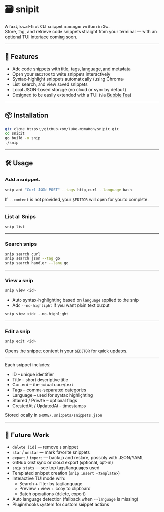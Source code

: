 # 🗃️ snipit

A fast, local-first CLI snippet manager written in Go.  
Store, tag, and retrieve code snippets straight from your terminal — with an optional TUI interface coming soon.

---

## 🚀 Features

- Add code snippets with title, tags, language, and metadata
- Open your `$EDITOR` to write snippets interactively
- Syntax-highlight snippets automatically (using Chroma)
- List, search, and view saved snippets
- Local JSON-based storage (no cloud or sync by default)
- Designed to be easily extended with a TUI (via [Bubble Tea](https://github.com/charmbracelet/bubbletea))

---

## 📦 Installation

```sh
git clone https://github.com/luke-mcmahon/snipit.git
cd snipit
go build -o snip
./snip
```

---

## 🛠️ Usage

### Add a snippet:

```sh
snip add "Curl JSON POST" --tags http,curl --language bash
```

If `--content` is not provided, your `$EDITOR` will open for you to complete.

---

### List all Snips

```sh
snip list
```

---

### Search snips

```sh
snip search curl
snip search json --tag go
snip search handler --lang go
```

---

### View a snip

```sh
snip view <id>
```

- Auto syntax-highlighting based on `language` applied to the snip
- Add `--no-highlight` if you want plain text output

```sh
snip view <id> --no-highlight
```

---

### Edit a snip

```sh
snip edit <id>
```

Opens the snippet content in your `$EDITOR` for quick updates.

---

Each snippet includes:

- ID – unique identifier
- Title – short descriptive title
- Content – the actual code/text
- Tags – comma-separated categories
- Language – used for syntax highlighting
- Starred / Private – optional flags
- CreatedAt / UpdatedAt – timestamps

Stored locally in `$HOME/.snippets/snippets.json`

---

## 🔭 Future Work

- `delete [id]` — remove a snippet
- `star` / `unstar` — mark favorite snippets
- `export` / `import` — backup and restore, possibly with JSON/YAML
- GitHub Gist sync or cloud export (optional, opt-in)
- `snip stats` — see top tags/languages used
- Templated snippet creation (`snip insert <template>`)
- Interactive TUI mode with:
  - Search + filter by tag/language
  - Preview + view + copy to clipboard
  - Batch operations (delete, export)
- Auto language detection (fallback when `--language` is missing)
- Plugin/hooks system for custom snippet actions

